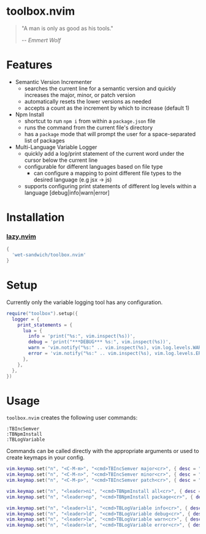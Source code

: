 # toolbox.nvim

> "A man is only as good as his tools."
>
> -- <cite>Emmert Wolf</cite>

# Features

- Semantic Version Incrementer
    - searches the current line for a semantic version and quickly increases the major, minor, or patch version
    - automatically resets the lower versions as needed
    - accepts a count as the increment by which to increase (default 1)
- Npm Install
    - shortcut to run `npm i` from within a `package.json` file
    - runs the command from the current file's directory
    - has a `package` mode that will prompt the user for a space-separated list of packages
- Multi-Language Variable Logger
    - quickly add a log/print statement of the current word under the cursor below the current line
    - configurable for different languages based on file type
        - can configure a mapping to point different file types to the desired language (e.g jsx -> js)
    - supports configuring print statements of different log levels within a language [debug|info|warn|error]

# Installation

### [lazy.nvim](https://github.com/folke/lazy.nvim)

```lua
{ 
  'wet-sandwich/toolbox.nvim'
}
```

# Setup

Currently only the variable logging tool has any configuration.

```lua
require("toolbox").setup({
  logger = {
    print_statements = {
      lua = {
        info = 'print("%s:", vim.inspect(%s))',
        debug = 'print("***DEBUG*** %s:", vim.inspect(%s))',
        warn = 'vim.notify("%s:" .. vim.inspect(%s), vim.log.levels.WARN)',
        error = 'vim.notify("%s:" .. vim.inspect(%s), vim.log.levels.ERROR)',
      },
    },
  },
})
```

# Usage

`toolbox.nvim` creates the following user commands:

```vim
:TBIncSemver
:TBNpmInstall
:TBLogVariable
```

Commands can be called directly with the appropriate arguments or used to create keymaps in your config.

```lua
vim.keymap.set("n", "<C-M-m>", "<cmd>TBIncSemver major<cr>", { desc = "Increment [M]ajor version" })
vim.keymap.set("n", "<C-M-n>", "<cmd>TBIncSemver minor<cr>", { desc = "Increment mi[N]or version" })
vim.keymap.set("n", "<C-M-p>", "<cmd>TBIncSemver patch<cr>", { desc = "Increment [P]atch version" })

vim.keymap.set("n", "<leader>ni", "<cmd>TBNpmInstall all<cr>", { desc = "Run [N]pm [I]nstall" })
vim.keymap.set("n", "<leader>np", "<cmd>TBNpmInstall package<cr>", { desc = "Run [N]pm install [P]ackage" })

vim.keymap.set("n", "<leader>li", "<cmd>TBLogVariable info<cr>", { desc = "[L]og variable [I]nfo" })
vim.keymap.set("n", "<leader>ld", "<cmd>TBLogVariable debug<cr>", { desc = "[L]og variable [D]ebug" })
vim.keymap.set("n", "<leader>lw", "<cmd>TBLogVariable warn<cr>", { desc = "[L]og variable [W]arn" })
vim.keymap.set("n", "<leader>le", "<cmd>TBLogVariable error<cr>", { desc = "[L]og variable [E]rror" })
```
